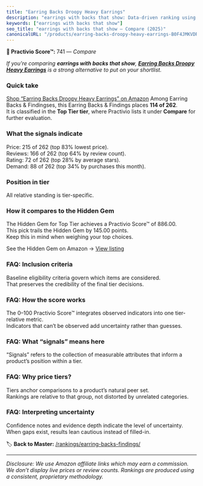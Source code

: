 ```yaml
---
title: "Earring Backs Droopy Heavy Earrings"
description: "earrings with backs that show: Data-driven ranking using the Practivio Score™. Positioned by quality, value, demand, findability, momentum."
keywords: ["earrings with backs that show"]
seo_title: "earrings with backs that show — Compare (2025)"
canonicalURL: "/products/earring-backs-droopy-heavy-earrings-B0F4JMKVDR/"
---
```


**🛒 Practivio Score™:** 741 — _Compare_


*If you're comparing **earrings with backs that show**, **[Earring Backs Droopy Heavy Earrings](https://www.amazon.com/dp/B0F4JMKVDR?tag=practivio-20)** is a strong alternative to put on your shortlist.*
### Quick take
[Shop “Earring Backs Droopy Heavy Earrings” on Amazon](https://www.amazon.com/dp/B0F4JMKVDR?tag=practivio-20)
Among Earring Backs & Findingses, this Earring Backs & Findings places **114 of 262**.  
It is classified in the **Top Tier tier**, where Practivio lists it under **Compare** for further evaluation.

### What the signals indicate
Price: 215 of 262 (top 83% lowest price).  
Reviews: 166 of 262 (top 64% by review count).  
Rating: 72 of 262 (top 28% by average stars).  
Demand: 88 of 262 (top 34% by purchases this month).

### Position in tier
All relative standing is tier-specific.

### How it compares to the Hidden Gem
The Hidden Gem for Top Tier achieves a Practivio Score™ of 886.00.  
This pick trails the Hidden Gem by 145.00 points.  
Keep this in mind when weighing your top choices.  

See the Hidden Gem on Amazon → [View listing](https://www.amazon.com/dp/B07N1PQR8D?tag=practivio-20)

### FAQ: Inclusion criteria
Baseline eligibility criteria govern which items are considered.  
That preserves the credibility of the final tier decisions.

### FAQ: How the score works
The 0–100 Practivio Score™ integrates observed indicators into one tier-relative metric.  
Indicators that can’t be observed add uncertainty rather than guesses.

### FAQ: What “signals” means here
“Signals” refers to the collection of measurable attributes that inform a product’s position within a tier.

### FAQ: Why price tiers?
Tiers anchor comparisons to a product’s natural peer set.  
Rankings are relative to that group, not distorted by unrelated categories.

### FAQ: Interpreting uncertainty
Confidence notes and evidence depth indicate the level of uncertainty.  
When gaps exist, results lean cautious instead of filled-in.

<!-- Missing template for Compare/CompareWithinPriceClass -->


🏷️ **Back to Master:** [/rankings/earring-backs-findings/](/rankings/earring-backs-findings/)

---
_Disclosure: We use Amazon affiliate links which may earn a commission. We don’t display live prices or review counts. Rankings are produced using a consistent, proprietary methodology._
